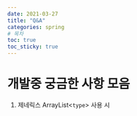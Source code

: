 ```yaml
---
date: 2021-03-27
title: "Q&A"
categories: spring
# 목차
toc: true  
toc_sticky: true
---
```


# 개발중 궁금한 사항 모음
1. 제네릭스 ArrayList<`type`> 사용 시
